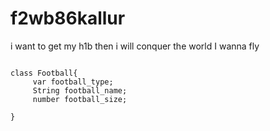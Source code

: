 # f2wb86kallur
 i want to get my h1b then i will conquer the world
 I wanna fly
```

class Football{
     var football_type;
     String football_name;
     number football_size;

}
```